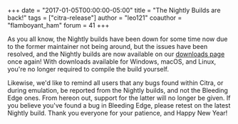 +++
date = "2017-01-05T00:00:00-05:00"
title = "The Nightly Builds are back!"
tags = ["citra-release"]
author = "leo121"
coauthor = "flamboyant_ham"
forum = 41
+++

As you all know, the Nightly builds have been down for some time now due to the former maintainer not being around, but the issues have been resolved, and the Nightly builds are now available on our [downloads page](https://citra-emu.org/page/download) once again! With downloads available for Windows, macOS, and Linux, you're no longer required to compile the build yourself.

Likewise, we'd like to remind all users that any bugs found within Citra, or during emulation, be reported from the Nightly builds, and not the Bleeding Edge ones. From hereon out, support for the latter will no longer be given. If you believe you've found a bug in Bleeding Edge, please retest on the latest Nightly build. Thank you everyone for your patience, and Happy New Year!
